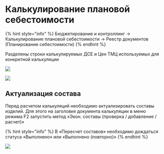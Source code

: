 # Калькулирование плановой себестоимости

{% hint style="info" %}
Бюджетирование и контроллинг → Калькулирование плановой себестоимости → Реестр документов (Планирование себестоимости)
{% endhint %}

Разделены строки калькулируемых ДСЕ и Цен ТМЦ используемых для конкретной калькуляции

![](<../../../.gitbook/assets/image (596).png>)

![](<../../../.gitbook/assets/image (111).png>)

## Актуализация состава

Перед расчетом калькуляций необходимо актуализировать составы изделий. Для этого на заголовке документа калькуляции в меню режима F2 запустить метод «Экон. составы (проверка / добавление / расчет)»

{% hint style="info" %}
В «Пересчет составов» необходимо дождаться статуса «Выполнено» или «Выполнено (повторно)»
{% endhint %}

![](<../../../.gitbook/assets/image (588).png>)
